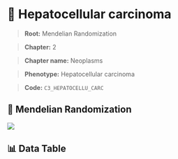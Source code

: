 # 🧪 Hepatocellular carcinoma

> **Root:** Mendelian Randomization

> **Chapter:** 2  

> **Chapter name:** Neoplasms

> **Phenotype:** Hepatocellular carcinoma  

> **Code:** `C3_HEPATOCELLU_CARC`

## 🧬 Mendelian Randomization  

<img src="/MR/Figures/Forward/C3_HEPATOCELLU_CARC.png"/>

## 📊 Data Table

<CsvTableMRF src="/MR_Data/Forward/C3_HEPATOCELLU_CARC.csv"/>

